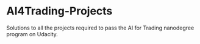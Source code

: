 # AI4Trading-Projects
Solutions to all the projects required to pass the AI for Trading nanodegree program on Udacity.
